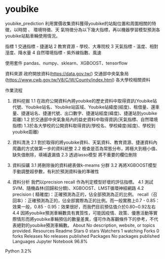# youbike
youbike_prediction
利用實價收集資料獲得youbike的站點位置和周圍相關的特徵，以時間 、 環境特徵、天 氣特徵分為以下幾大指標，再以機器學習模型預測各youbike站點車輛使用情況。

指標
1 交通指標 - 捷運站 
2 教育資源 - 學校、大專院校
3 天氣指標 - 溫度、相對溼度、降水量
4 自然環境指標 - 紫外線指數、風速

使用套件
pandas、numpy、sklearn、XGBOOST、tensorflow

資料來源
政府開放資料(https://data.gov.tw/)
交通部中央氣象局(https://www.cwb.gov.tw/V8/C/W/County/index.html)
各大學校相關資料

作業流程
1. 資料挖掘
1.1 在政府公開資料內將youbike的歷史資料中取得資訊(Youbike站代號、Youbike站名、Youbike站區域、Youbike站緯度(經度)、租借量、還車量、捷運站名、捷運代號、出口數字、捷運站經度(緯度)、捷運站到youbike距離)
1.2 於交通部中央氣象局內的益史資料中取得資訊(天氣指標、自然環境指標)
1.3於各大學校的公開資料取得資訊(學校名、學校緯度(經度)、學校到youbike距離)

2. 資料清洗
2.1 對於取得的將youbike資料、天氣資料、教育資源、捷運資料內爬蟲的方式做第一步的資料統整
2.2 檢查是否為常態分布，將極大到極小值、缺失值刪除，填補遺漏值
2.3 透過lasso模型 將不重要的欄位刪除

3. 資料採礦
3.1 將刪除後的資料總表做k-meams 分群
3.2 再將XGBOOST模型手動調整超參數，有利於預測資料後的準確性

4. 資料分析
我們以precision    recall  作為判定模型好壞的評估指標。
4.1 測試 SVM、隨機森林(回歸和分類)、XGBOOST、LMST循環神經網路
4.2 precision ( 精確度)：正確預測為正的，佔全部預測為正的比例。 recall（召回率）：正確預測為正的，佔全部實際為正的比例。而一般實務上0.7 - 0.85：效果一般，0.85 - 0.95：效果很好，而我們目前預估值介於0.80~0.92左右
4.4 因將youbike預測車輛數具有異質性，可能因疫情、政策、優惠活動等實際情形而將youbike車輛預估的數量差異，僅可作為客觀條件下的參考，不代表絕對的youbike預測車輛數。
About
No description, website, or topics provided.
Resources
 Readme
Stars
 0 stars
Watchers
 1 watching
Forks
 0 forks
Releases
No releases published
Packages
No packages published
Languages
Jupyter Notebook
96.8%
 
Python
3.2%
